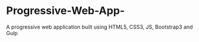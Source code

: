 # Progressive-Web-App-

A progressive web application built using HTML5, CSS3, JS, Bootstrap3 and Gulp 
